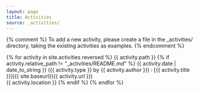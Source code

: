 ```yaml
---
layout: page
title: Activities
source: _activities/
---
```


{% comment %}
  To add a new activity, please create a file in the _activities/
  directory, taking the existing activities as examples.
{% endcomment %}

{% for activity in site.activities reversed %}
 {{ activity.path }}
 {% if activity.relative_path != "_activities/README.md" %}
  {{ activity.date | date_to_string }} ({{ activity.type }} by {{ activity.author }})
  : [{{ activity.title }}]({{ site.baseurl}}{{ activity.url }})<br>
  {{ activity.location }}
 {% endif %}
{% endfor %}
